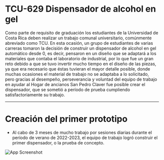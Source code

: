 # TCU-629 Dispensador de alcohol en gel

Como parte de requisito de graduación los estudiantes de la Universidad de Costa Rica deben realizar un trabajo comunal universitario, comúnmente abreviado como TCU. En esta ocasión, un grupo de estudiantes de varias carreras tomaron la decisión de construir un dispensador de alcohol en gel automático desde 0, es decir, pensaron en un diseño que se adaptará a los materiales que contaba el laboratorio de industrial, por lo que fue un gran reto debido a que se tuvo invertir mucho tiempo en el diseño de las piezas, ya que era necesario que éstas tuvieran el mayor detalle posible, donde muchas ocasiones el material de trabajo no se adaptaba a lo solicitado, pero gracias al desempeño, perseverancia y voluntad del equipo de trabajo en ayudar al Hogar de ancianos San Pedro  Claver fue posible crear el dispensador, que se sometió a período de prueba cumpliendo satisfactoriamente su trabajo.

--- 
# Creación del primer prototipo
- Al cabo de 3 meses de mucho trabajo por sesiones diarias durante el período de verano de 2022-2023, el equipo de trabajo logró construir el primer dispensador, o la prueba de concepto.

![App Screenshot](https://github.com/JosueC07183/TCU-629/tree/main/images)
